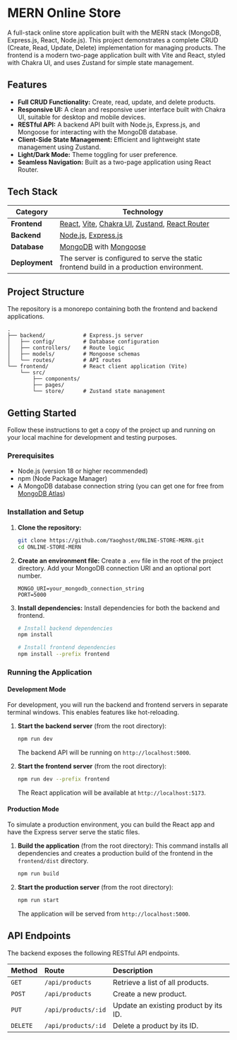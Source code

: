 # MERN Online Store


A full-stack online store application built with the MERN stack (MongoDB, Express.js, React, Node.js). This project demonstrates a complete CRUD (Create, Read, Update, Delete) implementation for managing products. The frontend is a modern two-page application built with Vite and React, styled with Chakra UI, and uses Zustand for simple state management.

## Features

- **Full CRUD Functionality:** Create, read, update, and delete products.
- **Responsive UI:** A clean and responsive user interface built with Chakra UI, suitable for desktop and mobile devices.
- **RESTful API:** A backend API built with Node.js, Express.js, and Mongoose for interacting with the MongoDB database.
- **Client-Side State Management:** Efficient and lightweight state management using Zustand.
- **Light/Dark Mode:** Theme toggling for user preference.
- **Seamless Navigation:** Built as a two-page application using React Router.

## Tech Stack

| Category      | Technology                                                                                                                                           |
| ------------- | ---------------------------------------------------------------------------------------------------------------------------------------------------- |
| **Frontend**  | [React](https://react.dev/), [Vite](https://vitejs.dev/), [Chakra UI](https://chakra-ui.com/), [Zustand](https://zustand-demo.pmnd.rs/), [React Router](https://reactrouter.com/) |
| **Backend**   | [Node.js](https://nodejs.org/), [Express.js](https://expressjs.com/)                                                                                         |
| **Database**  | [MongoDB](https://www.mongodb.com/) with [Mongoose](https://mongoosejs.com/)                                                                              |
| **Deployment**| The server is configured to serve the static frontend build in a production environment.                                                              |

## Project Structure

The repository is a monorepo containing both the frontend and backend applications.

```
.
├── backend/            # Express.js server
│   ├── config/         # Database configuration
│   ├── controllers/    # Route logic
│   ├── models/         # Mongoose schemas
│   └── routes/         # API routes
└── frontend/           # React client application (Vite)
    └── src/
        ├── components/
        ├── pages/
        └── store/      # Zustand state management
```

## Getting Started

Follow these instructions to get a copy of the project up and running on your local machine for development and testing purposes.

### Prerequisites

- Node.js (version 18 or higher recommended)
- npm (Node Package Manager)
- A MongoDB database connection string (you can get one for free from [MongoDB Atlas](https://www.mongodb.com/cloud/atlas))

### Installation and Setup

1.  **Clone the repository:**
    ```bash
    git clone https://github.com/Yaoghost/ONLINE-STORE-MERN.git
    cd ONLINE-STORE-MERN
    ```

2.  **Create an environment file:**
    Create a `.env` file in the root of the project directory. Add your MongoDB connection URI and an optional port number.

    ```env
    MONGO_URI=your_mongodb_connection_string
    PORT=5000
    ```

3.  **Install dependencies:**
    Install dependencies for both the backend and frontend.

    ```bash
    # Install backend dependencies
    npm install

    # Install frontend dependencies
    npm install --prefix frontend
    ```

### Running the Application

#### Development Mode

For development, you will run the backend and frontend servers in separate terminal windows. This enables features like hot-reloading.

1.  **Start the backend server** (from the root directory):
    ```bash
    npm run dev
    ```
    The backend API will be running on `http://localhost:5000`.

2.  **Start the frontend server** (from the root directory):
    ```bash
    npm run dev --prefix frontend
    ```
    The React application will be available at `http://localhost:5173`.

#### Production Mode

To simulate a production environment, you can build the React app and have the Express server serve the static files.

1.  **Build the application** (from the root directory):
    This command installs all dependencies and creates a production build of the frontend in the `frontend/dist` directory.
    ```bash
    npm run build
    ```

2.  **Start the production server** (from the root directory):
    ```bash
    npm run start
    ```
    The application will be served from `http://localhost:5000`.

## API Endpoints

The backend exposes the following RESTful API endpoints.

| Method   | Route              | Description                               |
| :------- | :----------------- | :---------------------------------------- |
| `GET`    | `/api/products`    | Retrieve a list of all products.          |
| `POST`   | `/api/products`    | Create a new product.                     |
| `PUT`    | `/api/products/:id`  | Update an existing product by its ID.   |
| `DELETE` | `/api/products/:id`  | Delete a product by its ID.             |
